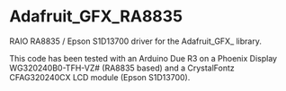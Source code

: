 Adafruit_GFX_RA8835
===================

RAIO RA8835 / Epson S1D13700 driver for the Adafruit_GFX_ library.

This code has been tested with an Arduino Due R3 on a Phoenix Display 
WG320240B0-TFH-VZ# (RA8835 based) and a CrystalFontz CFAG320240CX LCD 
module (Epson S1D13700).
